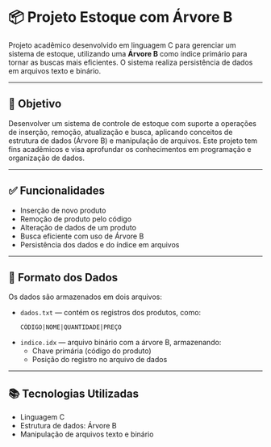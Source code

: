 # 📦 Projeto Estoque com Árvore B

Projeto acadêmico desenvolvido em linguagem C para gerenciar um sistema de estoque, utilizando uma **Árvore B** como índice primário para tornar as buscas mais eficientes. O sistema realiza persistência de dados em arquivos texto e binário.

---

## 🧠 Objetivo

Desenvolver um sistema de controle de estoque com suporte a operações de inserção, remoção, atualização e busca, aplicando conceitos de estrutura de dados (Árvore B) e manipulação de arquivos. Este projeto tem fins acadêmicos e visa aprofundar os conhecimentos em programação e organização de dados.

---

## ✅ Funcionalidades

- Inserção de novo produto
- Remoção de produto pelo código
- Alteração de dados de um produto
- Busca eficiente com uso de Árvore B
- Persistência dos dados e do índice em arquivos

---

## 📌 Formato dos Dados

Os dados são armazenados em dois arquivos:

- `dados.txt` — contém os registros dos produtos, como:
  ```
  CÓDIGO|NOME|QUANTIDADE|PREÇO
  ```
- `indice.idx` — arquivo binário com a árvore B, armazenando:
  - Chave primária (código do produto)
  - Posição do registro no arquivo de dados

---

## 📚 Tecnologias Utilizadas

- Linguagem C
- Estrutura de dados: Árvore B
- Manipulação de arquivos texto e binário
